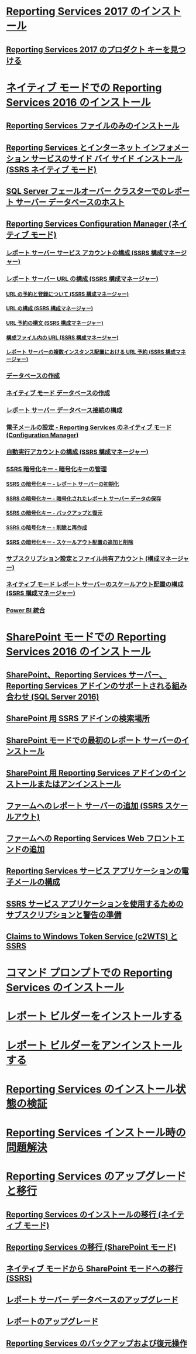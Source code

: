 # [Reporting Services 2017 のインストール](install-reporting-services.md)
## [Reporting Services 2017 のプロダクト キーを見つける](find-reporting-services-product-key-ssrs.md)

# [ネイティブ モードでの Reporting Services 2016 のインストール](install-reporting-services-native-mode-report-server.md)  
## [Reporting Services ファイルのみのインストール](files-only-installation-reporting-services.md)  
## [Reporting Services とインターネット インフォメーション サービスのサイド バイ サイド インストール (SSRS ネイティブ モード)](install-reporting-and-internet-information-services-side-by-side.md)  
## [SQL Server フェールオーバー クラスターでのレポート サーバー データベースのホスト](host-a-report-server-database-in-a-sql-server-failover-cluster.md)  
## [Reporting Services Configuration Manager (ネイティブ モード)](reporting-services-configuration-manager-native-mode.md)  
### [レポート サーバー サービス アカウントの構成 (SSRS 構成マネージャー)](configure-the-report-server-service-account-ssrs-configuration-manager.md)  
### [レポート サーバー URL の構成 (SSRS 構成マネージャー)](configure-report-server-urls-ssrs-configuration-manager.md)  
#### [URL の予約と登録について (SSRS 構成マネージャー)](about-url-reservations-and-registration-ssrs-configuration-manager.md)  
#### [URL の構成 (SSRS 構成マネージャー)](configure-a-url-ssrs-configuration-manager.md)  
#### [URL 予約の構文 (SSRS 構成マネージャー)](url-reservation-syntax-ssrs-configuration-manager.md)  
#### [構成ファイル内の URL (SSRS 構成マネージャー)](urls-in-configuration-files-ssrs-configuration-manager.md)  
#### [レポート サーバーの複数インスタンス配置における URL 予約 (SSRS 構成マネージャー)](url-reservations-for-multi-instance-report-server-deployments.md)  
### [データベースの作成](ssrs-report-server-create-a-report-server-database.md)  
### [ネイティブ モード データベースの作成](ssrs-report-server-create-a-native-mode-report-server-database.md)  
### [レポート サーバー データベース接続の構成](configure-a-report-server-database-connection-ssrs-configuration-manager.md)  
### [電子メールの設定 - Reporting Services のネイティブ モード (Configuration Manager)](e-mail-settings-reporting-services-native-mode-configuration-manager.md)  
### [自動実行アカウントの構成 (SSRS 構成マネージャー)](configure-the-unattended-execution-account-ssrs-configuration-manager.md)  
### [SSRS 暗号化キー - 暗号化キーの管理](ssrs-encryption-keys-manage-encryption-keys.md)  
#### [SSRS の暗号化キー - レポート サーバーの初期化](ssrs-encryption-keys-initialize-a-report-server.md)  
#### [SSRS の暗号化キー - 暗号化されたレポート サーバー データの保存](ssrs-encryption-keys-store-encrypted-report-server-data.md)  
#### [SSRS の暗号化キー - バックアップと復元](ssrs-encryption-keys-back-up-and-restore-encryption-keys.md)  
#### [SSRS の暗号化キー - 削除と再作成](ssrs-encryption-keys-delete-and-re-create-encryption-keys.md)  
#### [SSRS の暗号化キー - スケールアウト配置の追加と削除](add-and-remove-encryption-keys-for-scale-out-deployment.md)  
### [サブスクリプション設定とファイル共有アカウント (構成マネージャー)](subscription-settings-and-a-file-share-account-configuration-manager.md)  
### [ネイティブ モード レポート サーバーのスケールアウト配置の構成 (SSRS 構成マネージャー)](configure-a-native-mode-report-server-scale-out-deployment.md)  
### [Power BI 統合](power-bi-report-server-integration-configuration-manager.md)  


# [SharePoint モードでの Reporting Services 2016 のインストール](install-reporting-services-sharepoint-mode.md)  
## [SharePoint、Reporting Services サーバー、Reporting Services アドインのサポートされる組み合わせ (SQL Server 2016)](supported-combinations-of-sharepoint-and-reporting-services-server.md)  
## [SharePoint 用 SSRS アドインの検索場所](where-to-find-the-reporting-services-add-in-for-sharepoint-products.md)  
## [SharePoint モードでの最初のレポート サーバーのインストール](install-the-first-report-server-in-sharepoint-mode.md)  
## [SharePoint 用 Reporting Services アドインのインストールまたはアンインストール](install-or-uninstall-the-reporting-services-add-in-for-sharepoint.md)  
## [ファームへのレポート サーバーの追加 (SSRS スケールアウト)](add-an-additional-report-server-to-a-farm-ssrs-scale-out.md)  
## [ファームへの Reporting Services Web フロントエンドの追加](add-an-additional-reporting-services-web-front-end-to-a-farm.md)  
## [Reporting Services サービス アプリケーションの電子メールの構成](configure-e-mail-for-a-reporting-services-service-application.md)
## [SSRS サービス アプリケーションを使用するためのサブスクリプションと警告の準備](provision-subscriptions-and-alerts-for-ssrs-service-applications.md)  
## [Claims to Windows Token Service (c2WTS) と SSRS](claims-to-windows-token-service-c2wts-and-reporting-services.md)  


# [コマンド プロンプトでの Reporting Services のインストール](install-reporting-services-at-the-command-prompt.md)  
# [レポート ビルダーをインストールする](install-report-builder.md)  
# [レポート ビルダーをアンインストールする](uninstall-report-builder.md)  
# [Reporting Services のインストール状態の検証](verify-a-reporting-services-installation.md)  
# [Reporting Services インストール時の問題解決](troubleshoot-a-reporting-services-installation.md)  


# [Reporting Services のアップグレードと移行](upgrade-and-migrate-reporting-services.md)  
## [Reporting Services のインストールの移行 (ネイティブ モード)](migrate-a-reporting-services-installation-native-mode.md)  
## [Reporting Services の移行 (SharePoint モード)](migrate-a-reporting-services-installation-sharepoint-mode.md)  
## [ネイティブ モードから SharePoint モードへの移行 (SSRS)](native-to-sharepoint-migration-ssrs.md)  
## [レポート サーバー データベースのアップグレード](upgrade-a-report-server-database.md)  
## [レポートのアップグレード](upgrade-reports.md)  
## [Reporting Services のバックアップおよび復元操作](backup-and-restore-operations-for-reporting-services.md)  
